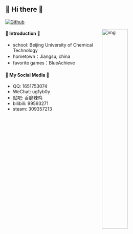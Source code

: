 ## 👋 Hi there 👋 

[![Github](https://img.shields.io/badge/-Github-000?style=flat&logo=Github&logoColor=white)](https://github.com/ug1y-b0y)

<img align="right" alt="img" src="https://github.com/ug1y-b0y/ug1y-b0y/blob/main/xiaochun.jpg" width="40%" height="auto" />

#### 💎 Introduction 💎
- school: Beijing University of Chemical Technology
- hometown：Jiangsu, china
- favorite games：BlueAchieve
 
#### 🌻 My Social Media 🌻
- QQ: 1651753074
- WeChat: ug1yb0y
- 贴吧: 香脆辣鸡
- bilibili: 99593271
- steam: 309357213
